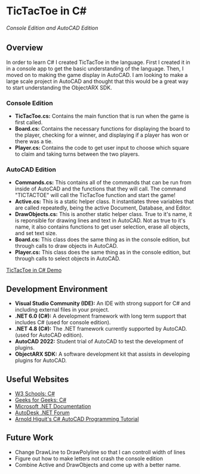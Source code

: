 # TicTacToe in C# 
###### Console Edition and AutoCAD Edition

## Overview
In order to learn C# I created TicTacToe in the language. First I created it in in a console app to get the basic understanding of the language. Then, I moved on to making the game display in AutoCAD. I am looking to make a large scale project in AutoCAD and thought that this would be a great way to start understanding the ObjectARX SDK.

### Console Edition
* __TicTacToe.cs:__ Contains the main function that is run when the game is first called.
* __Board.cs:__ Contains the necessary functions for displaying the board to the player, checking for a winner, and displaying if a player has won or there was a tie.
* __Player.cs:__ Contains the code to get user input to choose which square to claim and taking turns between the two players.

### AutoCAD Edition
* __Commands.cs:__ This contains all of the commands that can be run from inside of AutoCAD and the functions that they will call. The command "TICTACTOE" will call the TicTacToe function and start the game!
* __Active.cs:__ This is a static helper class. It instantiates three variables that are called repeatedly, being the active Document, Database, and Editor.
* __DrawObjects.cs:__ This is another static helper class. True to it's name, it is reponsible for drawing lines and text in AutoCAD. Not as true to it's name, it also contains functions to get user selection, erase all objects, and set text size.
* __Board.cs:__ This class does the same thing as in the console edition, but through calls to draw objects in AutoCAD.
* __Player.cs:__ This class does the same thing as in the console edition, but through calls to select objects in AutoCAD.

[TicTacToe in C# Demo](https://youtu.be/vnAH61DUbGA)

## Development Environment
* __Visual Studio Community (IDE):__ An IDE with strong support for C# and including external files in your project.
* __.NET 6.0 (C#):__ A development framework with long term support that includes C# (used for console edition).
* __.NET 4.8 (C#):__ The .NET framework currently supported by AutoCAD. (used for AutoCAD edition).
* __AutoCAD 2022:__ Student trial of AutoCAD to test the development of plugins.
* __ObjectARX SDK:__ A software development kit that assists in developing plugins for AutoCAD.

## Useful Websites
* [W3 Schools: C#](https://www.w3schools.com/cs/index.php)
* [Geeks for Geeks: C#](https://www.geeksforgeeks.org/csharp-programming-language/)
* [Microsoft .NET Documentation](https://docs.microsoft.com/en-us/dotnet/)
* [AutoDesk .NET Forum](https://forums.autodesk.com/t5/net/bd-p/152)
* [Arnold Higuit's C# AutoCAD Programming Tutorial](https://www.youtube.com/c/ArnoldHiguit)

## Future Work
* Change DrawLine to DrawPolyline so that I can controll width of lines
* Figure out how to make letters not crash the console edition
* Combine Active and DrawObjects and come up with a better name.